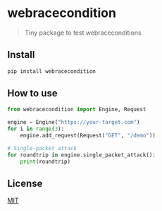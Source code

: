 # webracecondition
> Tiny package to test webraceconditions

## Install
```bash
pip install webracecondition
```

## How to use
```python
from webracecondition import Engine, Request

engine = Engine("https://your-target.com")
for i in range(3):
    engine.add_request(Request("GET", "/demo"))

# Single-packet attack 
for roundtrip in engine.single_packet_attack():
    print(roundtrip)
```

## License
[MIT](LICENSE)